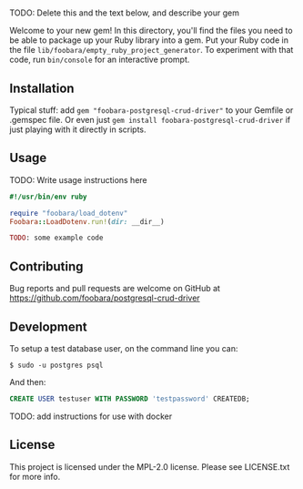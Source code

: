 # 

TODO: Delete this and the text below, and describe your gem

Welcome to your new gem! In this directory, you'll find the files you need to be able to package up your Ruby library
into a gem. Put your Ruby code in the file `lib/foobara/empty_ruby_project_generator`. To experiment with that code,
run `bin/console` for an interactive prompt.


## Installation

Typical stuff: add `gem "foobara-postgresql-crud-driver"` to your Gemfile or .gemspec file. Or even just
`gem install foobara-postgresql-crud-driver` if just playing with it directly in scripts.

## Usage

TODO: Write usage instructions here

```ruby
#!/usr/bin/env ruby

require "foobara/load_dotenv"
Foobara::LoadDotenv.run!(dir: __dir__)

TODO: some example code
```
## Contributing

Bug reports and pull requests are welcome on GitHub
at https://github.com/foobara/postgresql-crud-driver

## Development

To setup a test database user, on the command line you can:

```
$ sudo -u postgres psql
```

And then:

```sql
CREATE USER testuser WITH PASSWORD 'testpassword' CREATEDB;
```

TODO: add instructions for use with docker

## License

This project is licensed under the MPL-2.0 license. Please see LICENSE.txt for more info.
